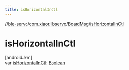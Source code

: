 ```yaml
---
title: isHorizontalInCtl
---
```

//[ble-servo](../../../index.html)/[com.xiaor.libservo](../index.html)/[BoardMsg](index.html)/[isHorizontalInCtl](is-horizontal-in-ctl.html)



# isHorizontalInCtl



[androidJvm]\
var [isHorizontalInCtl](is-horizontal-in-ctl.html): [Boolean](https://kotlinlang.org/api/latest/jvm/stdlib/kotlin/-boolean/index.html)




